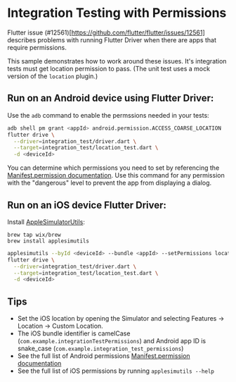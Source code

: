 # Integration Testing with Permissions

Flutter issue (#12561)[https://github.com/flutter/flutter/issues/12561]
describes problems with running Flutter Driver when there are apps that require
permissions.

This sample demonstrates how to work around these issues. It's integration tests
must get location permission to pass. (The unit test uses a mock version of the
`location` plugin.)

## Run on an Android device using Flutter Driver:

Use the `adb` command to enable the permssions needed in your tests:

```bash
adb shell pm grant <appId> android.permission.ACCESS_COARSE_LOCATION
flutter drive \
  --driver=integration_test/driver.dart \
  --target=integration_test/location_test.dart \
  -d <deviceId>
```

You can determine which permissions you need to set by referencing the
[Manifest.permission documentation][android-permissions]. Use this command for
any permission with the "dangerous" level to prevent the app from displaying a
dialog.

## Run on an iOS device Flutter Driver:

Install [AppleSimulatorUtils](https://github.com/wix/AppleSimulatorUtils):

```
brew tap wix/brew
brew install applesimutils
```

```bash
applesimutils --byId <deviceId> --bundle <appId> --setPermissions location=always
flutter drive \
  --driver=integration_test/driver.dart \
  --target=integration_test/location_test.dart \
  -d <deviceId>
```


## Tips
- Set the iOS location by opening the Simulator and selecting Features ->
  Location -> Custom Location.
- The iOS bundle identifier is camelCase (`com.example.integrationTestPermissions`) and
  Android app ID is snake_case (`com.example.integration_test_permissions`)
- See the full list of Android permissions [Manifest.permission
  documentation][android-permissions]
- See the full list of iOS permissions by running `applesimutils --help`

[android-permissions]: https://developer.android.com/reference/android/Manifest.permission